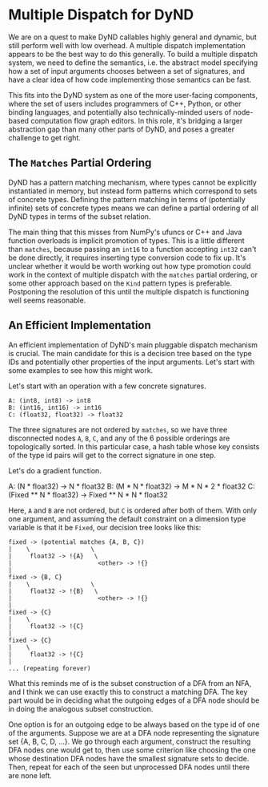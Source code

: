 # Multiple Dispatch for DyND

We are on a quest to make DyND callables highly general and dynamic, but still perform well with low overhead. A
multiple dispatch implementation appears to be the best way to do this generally. To build a multiple dispatch
system, we need to define the semantics, i.e. the abstract model specifying how a set of input arguments chooses
between a set of signatures, and have a clear idea of how code implementing those semantics can be fast.

This fits into the DyND system as one of the more user-facing components, where the set of users includes programmers
of C++, Python, or other binding languages, and potentially also technically-minded users of node-based computation
flow graph editors. In this role, it's bridging a larger abstraction gap than many other parts of DyND, and
poses a greater challenge to get right.

## The `Matches` Partial Ordering

DyND has a pattern matching mechanism, where types cannot be explicitly instantiated in memory, but instead form
patterns which correspond to sets of concrete types. Defining the pattern matching in terms of (potentially
infinite) sets of concrete types means we can define a partial ordering of all DyND types in terms of the
subset relation.

The main thing that this misses from NumPy's ufuncs or C++ and Java function overloads is implicit promotion
of types. This is a little different than `matches`, because passing an `int16` to a function accepting `int32`
can't be done directly, it requires inserting type conversion code to fix up. It's unclear whether it would
be worth working out how type promotion could work in the context of multiple dispatch with the
`matches` partial ordering, or some other approach based on the `Kind` pattern types is preferable. Postponing
the resolution of this until the multiple dispatch is functioning well seems reasonable.

## An Efficient Implementation

An efficient implementation of DyND's main pluggable dispatch mechanism is crucial. The main candidate for
this is a decision tree based on the type IDs and potentially other properties of the input arguments. Let's
start with some examples to see how this might work.

Let's start with an operation with a few concrete signatures.

```
A: (int8, int8) -> int8
B: (int16, int16) -> int16
C: (float32, float32) -> float32
```

The three signatures are not ordered by `matches`, so we have three disconnected nodes `A`, `B`, `C`,
and any of the 6 possible orderings are topologically sorted. In this particular case, a hash table
whose key consists of the type id pairs will get to the correct signature in one step.

Let's do a gradient function.

A: (N * float32) -> N * float32
B: (M * N * float32) -> M * N * 2 * float32
C: (Fixed ** N * float32) -> Fixed ** N * N * float32

Here, `A` and `B` are not ordered, but `C` is ordered after both of them. With only one argument, and
assuming the default constraint on a dimension type variable is that it be `Fixed`, our decision tree
looks like this:

```
fixed -> (potential matches {A, B, C})
|    \                 \
|     float32 -> !{A}   \
|                        <other> -> !{}
|
fixed -> {B, C}
|    \                 \
|     float32 -> !{B}   \
|                        <other> -> !{}
|
fixed -> {C}
|    \
|     float32 -> !{C}
|
fixed -> {C}
|    \
|     float32 -> !{C}
|
... (repeating forever)
```

What this reminds me of is the subset construction of a DFA from an NFA, and I think we can use exactly
this to construct a matching DFA. The key part would be in deciding what the outgoing edges of a DFA
node should be in doing the analogous subset construction.

One option is for an outgoing edge to be always based on the type id of one of the arguments.
Suppose we are at a DFA node representing the signature set {A, B, C, D, ...}. We go through each
argument, construct the resulting DFA nodes one would get to, then use some criterion like choosing the
one whose destination DFA nodes have the smallest signature sets to decide. Then, repeat for each of the
seen but unprocessed DFA nodes until there are none left.


